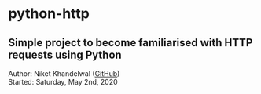 # python-http

## Simple project to become familiarised with HTTP requests using Python

Author: Niket Khandelwal ([GitHub](https://github.com/optms))  
Started: Saturday, May 2nd, 2020